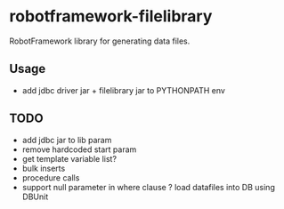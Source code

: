 # robotframework-filelibrary
RobotFramework library for generating data files.


## Usage
- add jdbc driver jar + filelibrary jar to PYTHONPATH env


## TODO
- add jdbc jar to lib param
- remove hardcoded start param  
- get template variable list?
- bulk inserts
- procedure calls
- support null parameter in where clause
? load datafiles into DB using DBUnit
